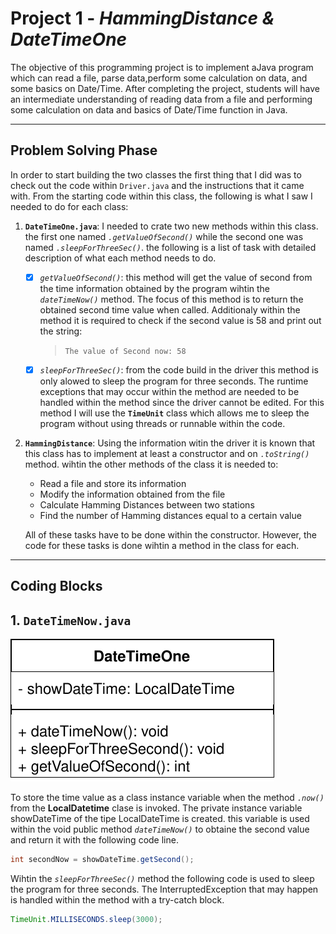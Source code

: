 # Project 1 - _HammingDistance & DateTimeOne_
The objective  of this programming project  is to implement aJava program which can read a file, parse data,perform  some  calculation  on  data,  and some basics  on Date/Time. After  completing  the  project, students will  have  an  intermediate understanding  of reading data from a file and performing  some calculation on data and basics of Date/Time function in Java.

---

## **Problem Solving Phase**
In order to start building the two classes the first thing that I did was to check out the code within `Driver.java` and the instructions that it came with. From the starting code within this class, the following is what I saw I needed to do for each class:

1. **`DateTimeOne.java`**: I needed to crate two new methods within this class. the first one named _`.getValueOfSecond()`_ while the second one was named _`.sleepForThreeSec()`_. the following is a list of task with detailed description of what each method needs to do.

    - [x] _`getValueOfSecond()`_: this method will get the value of second from the time information obtained by the program wihtin the _`dateTimeNow()`_ method. The focus of this method is to return the obtained second time value when called. Additionaly within the method it is required to check if the second value is 58 and print out the string:
        > `The value of Second now: 58` 
    - [x] _`sleepForThreeSec()`_: from the code build in the driver this method is only alowed to sleep the program for three seconds. The runtime exceptions that may occur within the method are needed to be handled within the method since the driver cannot be edited. For this method I will use the **`TimeUnit`** class which allows me to sleep the program without using threads or runnable within the code.
1. **`HammingDistance`**: Using the information witin the driver it is known that this class has to implement at least a constructor and on _`.toString()`_ method. wihtin the other methods of the class it is needed to:
    * Read a file and store its information
    * Modify the information obtained from the file
    * Calculate Hamming Distances between two stations
    * Find the number of Hamming distances equal to a certain value

    All of these tasks have to be done within the constructor. However, the code for these tasks is done wihtin a method in the class for each.

---
## **Coding Blocks**

## 1. `DateTimeNow.java`

![DatetimeOne](DateTimeOne.svg)

To store the time value as a class instance variable when the method _`.now()`_ from the **LocalDatetime** clase is invoked. The private instance variable showDateTime of the tipe LocalDateTime is created. this variable is used within the void public method _`dateTimeNow()`_ to obtaine the second value and return it with the following code line.
```java
int secondNow = showDateTime.getSecond();
```
Wihtin the _`sleepForThreeSec()`_ method the following code is used to sleep the program for three seconds. The InterruptedException that may happen is handled within the method with a try-catch block.
```java
TimeUnit.MILLISECONDS.sleep(3000);
```
